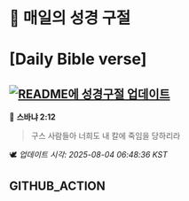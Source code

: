 # 🙏 매일의 성경 구절
# [Daily Bible verse]
## [![README에 성경구절 업데이트](https://github.com/DONGSUKA/first_test/actions/workflows/update-readme-bible.yml/badge.svg)](https://github.com/DONGSUKA/first_test/actions/workflows/update-readme-bible.yml)
<!-- START_BIBLE_VERSE -->
📖 **스바냐 2:12**
> 구스 사람들아 너희도 내 칼에 죽임을 당하리라

🕊️ _업데이트 시각: 2025-08-04 06:48:36 KST_
  <!-- END_BIBLE_VERSE -->
## GITHUB_ACTION
